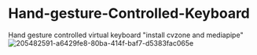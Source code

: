 # Hand-gesture-Controlled-Keyboard
Hand gesture controlled virtual keyboard
"install cvzone and mediapipe"
![205482591-a6429fe8-80ba-414f-baf7-d5383fac065e](https://user-images.githubusercontent.com/106427788/210227140-7e4744ec-6395-46ff-96e0-749302891c03.png)
